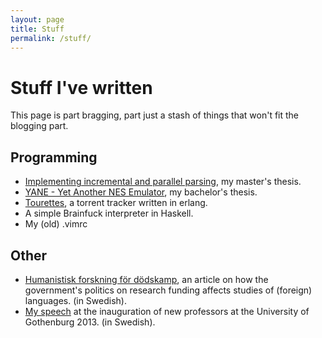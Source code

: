 ```yaml
---
layout: page
title: Stuff
permalink: /stuff/
---
```


# Stuff I've written
This page is part bragging, part just a stash of things that won't fit the blogging part.

## Programming
* [Implementing incremental and parallel parsing](http://hdl.handle.net/2077/36982), my master's
  thesis.
* [YANE - Yet Another NES Emulator](/assets/yane.pdf), my bachelor's thesis.
* [Tourettes](https://code.google.com/archive/p/tourettes/), a torrent tracker written in erlang.
* A simple Brainfuck interpreter in Haskell.
* My (old) .vimrc

## Other
* [Humanistisk forskning för dödskamp](https://www.svd.se/humanistisk-forskning-for-dodskamp), an
  article on how the government's politics on research funding affects studies of (foreign)
  languages. (in Swedish).
* [My speech](/profinst) at the inauguration of new professors at the University of
  Gothenburg 2013. (in Swedish). 

